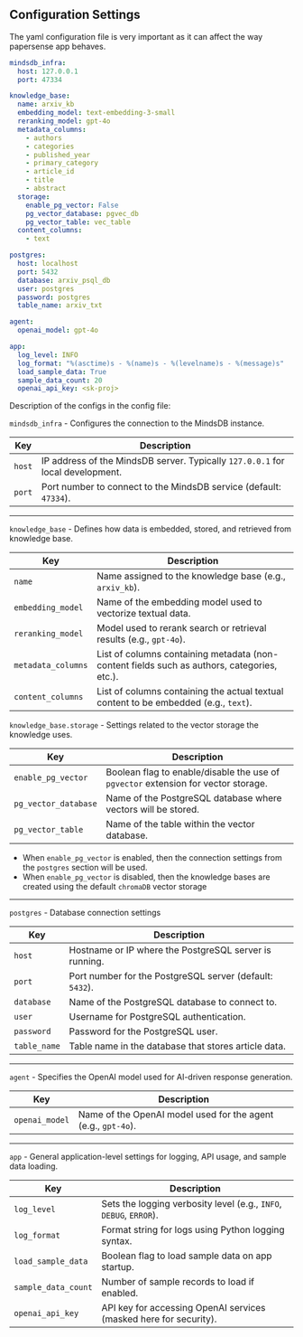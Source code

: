 ## Configuration Settings

The yaml configuration file is very important as it can affect the way papersense app behaves. 

```yaml
mindsdb_infra:
  host: 127.0.0.1
  port: 47334

knowledge_base:
  name: arxiv_kb
  embedding_model: text-embedding-3-small
  reranking_model: gpt-4o
  metadata_columns:
    - authors
    - categories
    - published_year
    - primary_category
    - article_id
    - title
    - abstract
  storage:
    enable_pg_vector: False
    pg_vector_database: pgvec_db
    pg_vector_table: vec_table
  content_columns:
    - text

postgres:
  host: localhost
  port: 5432
  database: arxiv_psql_db
  user: postgres
  password: postgres
  table_name: arxiv_txt

agent:
  openai_model: gpt-4o

app:
  log_level: INFO
  log_format: "%(asctime)s - %(name)s - %(levelname)s - %(message)s"
  load_sample_data: True
  sample_data_count: 20
  openai_api_key: <sk-proj>
```


Description of the configs in the config file:

`mindsdb_infra` - Configures the connection to the MindsDB instance.


| Key    | Description                                                                    |
| ------ | ------------------------------------------------------------------------------ |
| `host` | IP address of the MindsDB server. Typically `127.0.0.1` for local development. |
| `port` | Port number to connect to the MindsDB service (default: `47334`).              |


---

`knowledge_base` - Defines how data is embedded, stored, and retrieved from knowledge base.

| Key                | Description                                                                                 |
| ------------------ | ------------------------------------------------------------------------------------------- |
| `name`             | Name assigned to the knowledge base (e.g., `arxiv_kb`).                                     |
| `embedding_model`  | Name of the embedding model used to vectorize textual data.                                 |
| `reranking_model`  | Model used to rerank search or retrieval results (e.g., `gpt-4o`).                          |
| `metadata_columns` | List of columns containing metadata (non-content fields such as authors, categories, etc.). |
| `content_columns`  | List of columns containing the actual textual content to be embedded (e.g., `text`).        |

`knowledge_base.storage` - Settings related to the vector storage the knowledge uses.

| Key                  | Description                                                                        |
| -------------------- | ---------------------------------------------------------------------------------- |
| `enable_pg_vector`   | Boolean flag to enable/disable the use of `pgvector` extension for vector storage. |
| `pg_vector_database` | Name of the PostgreSQL database where vectors will be stored.                      |
| `pg_vector_table`    | Name of the table within the vector database.                                      |

- When `enable_pg_vector` is enabled, then the connection settings from the `postgres` section will be used.
- When `enable_pg_vector` is disabled, then the knowledge bases are created using the default `chromaDB` vector storage

---

`postgres` - Database connection settings

| Key          | Description                                              |
| ------------ | -------------------------------------------------------- |
| `host`       | Hostname or IP where the PostgreSQL server is running.   |
| `port`       | Port number for the PostgreSQL server (default: `5432`). |
| `database`   | Name of the PostgreSQL database to connect to.           |
| `user`       | Username for PostgreSQL authentication.                  |
| `password`   | Password for the PostgreSQL user.                        |
| `table_name` | Table name in the database that stores article data.     |

---

`agent` - Specifies the OpenAI model used for AI-driven response generation.

| Key            | Description                                                   |
| -------------- | ------------------------------------------------------------- |
| `openai_model` | Name of the OpenAI model used for the agent (e.g., `gpt-4o`). |

---

`app` - General application-level settings for logging, API usage, and sample data loading.

| Key                 | Description                                                        |
| ------------------- | ------------------------------------------------------------------ |
| `log_level`         | Sets the logging verbosity level (e.g., `INFO`, `DEBUG`, `ERROR`). |
| `log_format`        | Format string for logs using Python logging syntax.                |
| `load_sample_data`  | Boolean flag to load sample data on app startup.                   |
| `sample_data_count` | Number of sample records to load if enabled.                       |
| `openai_api_key`    | API key for accessing OpenAI services (masked here for security).  |

